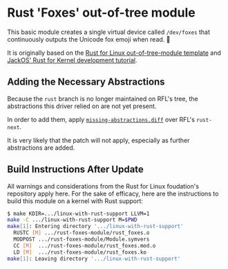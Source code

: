 # Rust 'Foxes' out-of-tree module

This basic module creates a single virtual device called `/dev/foxes` that continuously outputs the Unicode fox emoji when read. 🦊

It is originally based on the [Rust for Linux out-of-tree-module template](https://github.com/Rust-for-Linux/rust-out-of-tree-module/) and [JackOS' Rust for Kernel development tutorial](https://www.jackos.io/rust-kernel/rust-for-linux.html).

## Adding the Necessary Abstractions

Because the `rust` branch is no longer maintained on RFL's tree, the abstractions this driver relied on are not yet present.

In order to add them, apply [`missing-abstractions.diff`](./missing-abstractions.diff) over RFL's `rust-next`.

It is very likely that the patch will not apply, especially as further abstractions are added.

## Build Instructions After Update

All warnings and considerations from the Rust for Linux foudation's repository apply here. For the sake of efficacy, here are the instructions to build this module on a kernel with Rust support:

```sh
$ make KDIR=.../linux-with-rust-support LLVM=1
make -C .../linux-with-rust-support M=$PWD
make[1]: Entering directory '.../linux-with-rust-support'
  RUSTC [M] .../rust-foxes-module/rust_foxes.o
  MODPOST .../rust-foxes-module/Module.symvers
  CC [M]  .../rust-foxes-module/rust_foxes.mod.o
  LD [M]  .../rust-foxes-module/rust_foxes.ko
make[1]: Leaving directory '.../linux-with-rust-support'
```
